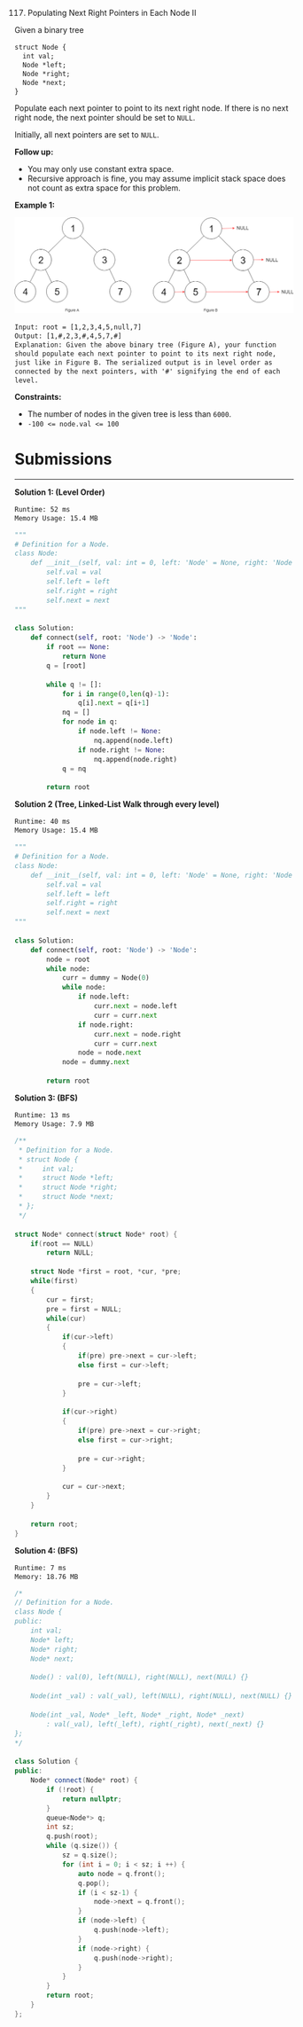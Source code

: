 117. Populating Next Right Pointers in Each Node II

Given a binary tree
```
struct Node {
  int val;
  Node *left;
  Node *right;
  Node *next;
}
```
Populate each next pointer to point to its next right node. If there is no next right node, the next pointer should be set to `NULL`.

Initially, all next pointers are set to `NULL`.

 

**Follow up:**

* You may only use constant extra space.
* Recursive approach is fine, you may assume implicit stack space does not count as extra space for this problem.
 

**Example 1:**

![117_sample.png](img/117_sample.png)

```
Input: root = [1,2,3,4,5,null,7]
Output: [1,#,2,3,#,4,5,7,#]
Explanation: Given the above binary tree (Figure A), your function should populate each next pointer to point to its next right node, just like in Figure B. The serialized output is in level order as connected by the next pointers, with '#' signifying the end of each level.
```

**Constraints:**

* The number of nodes in the given tree is less than `6000`.
* `-100 <= node.val <= 100`

# Submissions
---
**Solution 1: (Level Order)**
```
Runtime: 52 ms
Memory Usage: 15.4 MB
```
```python
"""
# Definition for a Node.
class Node:
    def __init__(self, val: int = 0, left: 'Node' = None, right: 'Node' = None, next: 'Node' = None):
        self.val = val
        self.left = left
        self.right = right
        self.next = next
"""

class Solution:
    def connect(self, root: 'Node') -> 'Node':
        if root == None:
            return None
        q = [root]

        while q != []:
            for i in range(0,len(q)-1):
                q[i].next = q[i+1]
            nq = []
            for node in q:
                if node.left != None:
                    nq.append(node.left)
                if node.right != None:
                    nq.append(node.right)
            q = nq

        return root 
```

**Solution 2 (Tree, Linked-List Walk through every level)**
```
Runtime: 40 ms
Memory Usage: 15.4 MB
```
```python
"""
# Definition for a Node.
class Node:
    def __init__(self, val: int = 0, left: 'Node' = None, right: 'Node' = None, next: 'Node' = None):
        self.val = val
        self.left = left
        self.right = right
        self.next = next
"""

class Solution:
    def connect(self, root: 'Node') -> 'Node':
        node = root
        while node:
            curr = dummy = Node(0)
            while node:
                if node.left:
                    curr.next = node.left
                    curr = curr.next
                if node.right:
                    curr.next = node.right
                    curr = curr.next
                node = node.next
            node = dummy.next
               
        return root
```

**Solution 3: (BFS)**
```
Runtime: 13 ms
Memory Usage: 7.9 MB
```
```c
/**
 * Definition for a Node.
 * struct Node {
 *     int val;
 *     struct Node *left;
 *     struct Node *right;
 *     struct Node *next;
 * };
 */

struct Node* connect(struct Node* root) {    
    if(root == NULL)
        return NULL;

    struct Node *first = root, *cur, *pre;
    while(first)
    {
        cur = first;
        pre = first = NULL;
        while(cur)
        {
            if(cur->left)
            {
                if(pre) pre->next = cur->left;
                else first = cur->left;

                pre = cur->left;
            }

            if(cur->right)
            {
                if(pre) pre->next = cur->right;
                else first = cur->right;

                pre = cur->right;
            }

            cur = cur->next;
        }
    }

    return root;
}
```

**Solution 4: (BFS)**
```
Runtime: 7 ms
Memory: 18.76 MB
```
```c++
/*
// Definition for a Node.
class Node {
public:
    int val;
    Node* left;
    Node* right;
    Node* next;

    Node() : val(0), left(NULL), right(NULL), next(NULL) {}

    Node(int _val) : val(_val), left(NULL), right(NULL), next(NULL) {}

    Node(int _val, Node* _left, Node* _right, Node* _next)
        : val(_val), left(_left), right(_right), next(_next) {}
};
*/

class Solution {
public:
    Node* connect(Node* root) {
        if (!root) {
            return nullptr;
        }
        queue<Node*> q;
        int sz;
        q.push(root);
        while (q.size()) {
            sz = q.size();
            for (int i = 0; i < sz; i ++) {
                auto node = q.front();
                q.pop();
                if (i < sz-1) {
                    node->next = q.front();
                }
                if (node->left) {
                    q.push(node->left);
                }
                if (node->right) {
                    q.push(node->right);
                }
            }
        }
        return root;
    }
};
```
